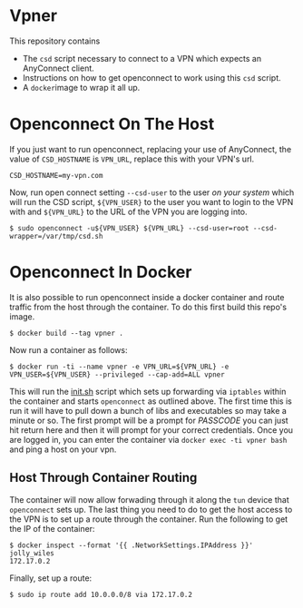 # Vpner
This repository contains

  * The `csd` script necessary to connect to a VPN which expects an AnyConnect client.
  * Instructions on how to get openconnect to work using this `csd` script.
  * A `docker`image to wrap it all up.

# Openconnect On The Host
If you just want to run openconnect, replacing your use of AnyConnect, the value of
`CSD_HOSTNAME` is `VPN_URL`, replace this with your VPN's url.
```
CSD_HOSTNAME=my-vpn.com
```
Now, run open connect setting `--csd-user` to the user _on your system_ which will run
the CSD script, `${VPN_USER}` to the user you want to login to the VPN with and `${VPN_URL}`
to the URL of the VPN you are logging into.
```
$ sudo openconnect -u${VPN_USER} ${VPN_URL} --csd-user=root --csd-wrapper=/var/tmp/csd.sh
```

# Openconnect In Docker
It is also possible to run openconnect inside a docker container and route traffic from the
host through the container. To do this first build this repo's image.

```
$ docker build --tag vpner .
```

Now run a container as follows:

```
$ docker run -ti --name vpner -e VPN_URL=${VPN_URL} -e VPN_USER=${VPN_USER} --privileged --cap-add=ALL vpner
```

This will run the [init.sh](init.sh) script which sets up forwarding via `iptables` within
the container and starts `openconnect` as outlined above. The first time this is run it will
have to pull down a bunch of libs and executables so may take a minute or so. The first
prompt will be a prompt for _PASSCODE_ you can just hit return here and then it will prompt
for your correct credentials. Once you are logged in, you can enter the container via
`docker exec -ti vpner bash` and ping a host on your vpn.

## Host Through Container Routing
The container will now allow forwading through it along the `tun` device that `openconnect`
sets up. The last thing you need to do to get the host access to the VPN is to set up a
route through the container. Run the following to get the IP of the container:

```
$ docker inspect --format '{{ .NetworkSettings.IPAddress }}' jolly_wiles
172.17.0.2
```
Finally, set up a route:

```
$ sudo ip route add 10.0.0.0/8 via 172.17.0.2
```

